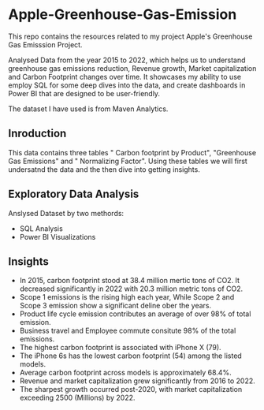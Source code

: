 # Apple-Greenhouse-Gas-Emission
This repo contains the resources related to my project Apple's Greenhouse Gas Emisssion Project.

Analysed Data from the year 2015 to 2022, which helps us to understand greenhouse gas emissions reduction, Revenue growth, Market capitalization and Carbon Footprint changes over time.
It showcases my ability to use employ SQL for some deep dives into the data, and create dashboards in Power BI that are designed to be user-friendly.

The dataset I have used is from Maven Analytics.

## Inroduction
This data contains three tables " Carbon footprint by Product", "Greenhouse Gas Emissions" and " Normalizing Factor". 
Using these tables we will first undersatnd the data and the then dive into getting insights.

## Exploratory Data Analysis
Anslysed Dataset by two methords:
- SQL Analysis 
- Power BI Visualizations

##  Insights 
- In 2015, carbon footprint stood at 38.4 million mertic tons of CO2. It decreased significantly in 2022 with 20.3 million metric tons of CO2.
- Scope 1 emissions is the rising high each year, While Scope 2 and Scope 3 emission show a significant deline ober the years.
- Product life cycle emission contributes an average of over 98% of total emission.
- Business travel and Employee commute consitute 98% of the total emissions.
- The highest carbon footprint is associated with iPhone X (79).
- The iPhone 6s has the lowest carbon footprint (54) among the listed models.
- Average carbon footprint across models is approximately 68.4%. 
- Revenue and market capitalization grew significantly from 2016 to 2022.
- The sharpest growth occurred post-2020, with market capitalization exceeding 2500 (Millions) by 2022.

